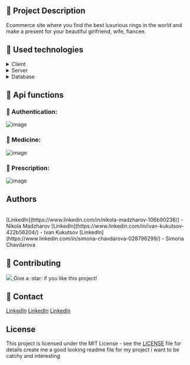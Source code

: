 ## :pencil: Project Description
Ecommerce site where you find the best luxurious rings in the world and make a present for your beautiful girlfriend, wife, fiancee.

## :hammer: Used technologies

<details>
  <summary>Client</summary>
  <ul>
    <li>HTML & CSS</li>
     <li>ReactJS</li>
    
  </ul>
</details>


<details>
  <summary>Server</summary>
  <ul>
    <li>Entity Framework Core</li>
  </ul>
</details>

<details>
<summary>Database</summary>
  <ul>
    <li>MySQL</li>
     
  </ul>
</details>



## :loudspeaker: Api functions

### :pushpin: Authentication:
![image](https://github.com/health-prescription-team/Health-prescription-software-API/assets/89745007/9284e2e5-c6f6-4b42-a1d2-5d0717ca98cc)




### :pushpin: Medicine:

![image](https://github.com/health-prescription-team/Health-prescription-software-API/assets/89745007/a9137733-83b7-486b-98a2-3958ff6403e6)

### :pushpin: Prescription:

![image](https://github.com/health-prescription-team/Health-prescription-software-API/assets/89745007/02b4f55e-e5f5-4a58-ae5c-61e526723c8d)


## Authors
<br />
[LinkedIn](https://www.linkedin.com/in/nikola-madzharov-106b90236/) - Nikola Madzharov 
[LinkedIn](https://www.linkedin.com/in/ivan-kukutsov-422b56204/) -  Ivan Kukutsov
[LinkedIn](https://www.linkedin.com/in/simona-chavdarova-028796299/) - Simona Chavdarova

## :wave: Contributing

<a href="https://github.com/Louis3797/awesome-readme-template/graphs/contributors">
  <img src="https://contrib.rocks/image?repo=Louis3797/awesome-readme-template" />
</a>
Give a :star: if you like this project!


## :handshake: Contact

[LinkedIn](https://www.linkedin.com/in/nikola-madzharov-106b90236/)
[LinkedIn](https://www.linkedin.com/in/ivan-kukutsov-422b56204/)
[LinkedIn](https://www.linkedin.com/in/simona-chavdarova-028796299/)




## License
This project is licensed under the MIT License - see the [LICENSE](LICENSE) file for details
 create me a good looking readme file for my project i want to be catchy and interesting 
